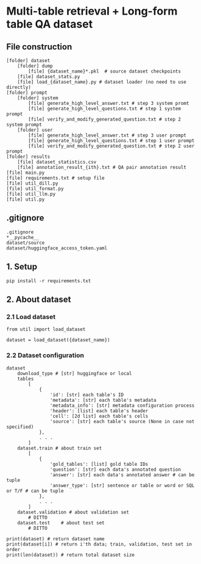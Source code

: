 # Multi-table retrieval + Long-form table QA dataset

## File construction

    [folder] dataset
        [folder] dump
            [file] {dataset_name}*.pkl  # source dataset checkpoints
        [file] dataset_stats.py
        [file] load_{dataset_name}.py # dataset loader (no need to use directly)
    [folder] prompt
        [folder] system
            [file] generate_high_level_answer.txt # step 3 system promt
            [file] generate_high_level_questions.txt # step 1 system prompt
            [file] verify_and_modify_generated_question.txt # step 2 system prompt
        [folder] user
            [file] generate_high_level_answer.txt # step 3 user prompt
            [file] generate_high_level_questions.txt # step 1 user prompt
            [file] verify_and_modify_generated_question.txt # step 2 user prompt
    [folder] results
        [file] dataset_statistics.csv
        [file] annotation_result_{ith}.txt # QA pair annotation result
    [file] main.py
    [file] requirements.txt # setup file
    [file] util_dill.py
    [file] util_format.py
    [file] util_llm.py
    [file] util.py

## .gitignore

    .gitignore
    *__pycache__
    dataset/source
    dataset/huggingface_access_token.yaml

## 1. Setup

    pip install -r requirements.txt

## 2. About dataset

### 2.1 Load dataset

    from util import load_dataset

    dataset = load_dataset({dataset_name})

### 2.2 Dataset configuration

    dataset
        download_type # [str] huggingface or local
        tables
            [
                {
                    'id': [str] each table's ID
                    'metadata': [str] each table's metadata
                    'metadata_info': [str] metadata configuration process
                    'header': [list] each table's header
                    'cell': [2d list] each table's cells
                    'source': [str] each table's source (None in case not specified)
                },
                . . .
            ]
        dataset.train # about train set
            [
                {
                    'gold_tables': [list] gold table IDs
                    'question': [str] each data's annotated question
                    'answer': [str] each data's annotated answer # can be tuple
                    'answer_type': [str] sentence or table or word or SQL or T/F # can be tuple
                },
                . . .
            ]
        dataset.validation # about validation set
            # DITTO
        dataset.test    # about test set
            # DITTO

    print(dataset) # return dataset name
    print(dataset[i]) # return i'th data; train, validation, test set in order
    print(len(dataset)) # return total dataset size
